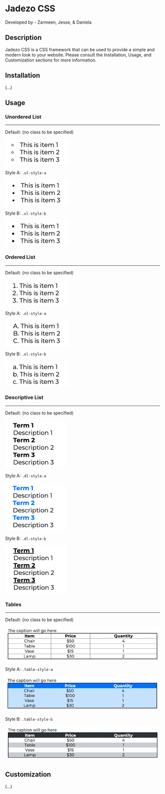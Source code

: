 # Jadezo CSS
Developed by - Zarmeen, Jesse, & Daniela 

## Description 

Jadezo CSS is a CSS framework that can be used to provide a simple and modern look to your website. Please consult the Installation, Usage, and Customization sections for more information.

## Installation 
(...)

## Usage

### Unordered List 
---
Default: (no class to be specified)

![Default unordered list](images/ul-default.png) 

Style A: `.ul-style-a`

![Style A unordered list](images/ul-style-a.png) 

Style B: `.ul-style-b`

![Style B unordered list](images/ul-style-b.png) 

### Ordered List 
---
Default: (no class to be specified) 

![Default ordered list](images/ol-default.png) 

Style A: `.ol-style-a`

![Style A ordered list](images/ol-style-a.png)

Style B: `.ol-style-b`

![Style B ordered list](images/ol-style-b.png)

### Descriptive List 
---
Default: (no class to be specified)

![Default descriptive list](images/dl-default.png)

Style A: `.dl-style-a`

![Style A descriptive list](images/dl-style-a.png)

Style B: `.dl-style-b`

![Style B descriptive list](images/dl-style-b.png)

### Tables 
---

Default: (no class to be specified)

![Default table](images/table-default.png)

Style A: `.table-style-a`

![Style A table](images/table-style-a.png)

Style B: `.table-style-b`

![Style B table](images/table-style-b.png)

## Customization
(...)